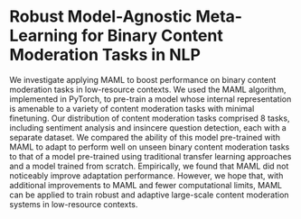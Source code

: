 # Robust Model-Agnostic Meta-Learning for Binary Content Moderation Tasks in NLP

We investigate applying MAML to boost performance on binary content moderation tasks in low-resource contexts. We used the MAML algorithm, implemented in PyTorch, to pre-train a model whose internal representation is amenable to a variety of content moderation tasks with minimal finetuning. Our distribution of content moderation tasks comprised 8 tasks, including sentiment analysis and insincere question detection, each with a separate dataset. We compared the ability of this model pre-trained with MAML to adapt to perform well on unseen binary content moderation tasks to that of a model pre-trained using traditional transfer learning approaches and a model trained from scratch. Empirically, we found that MAML did not noticeably improve adaptation performance. However, we hope that, with additional improvements to MAML and fewer computational limits, MAML can be applied to train robust and adaptive large-scale content moderation systems in low-resource contexts.
